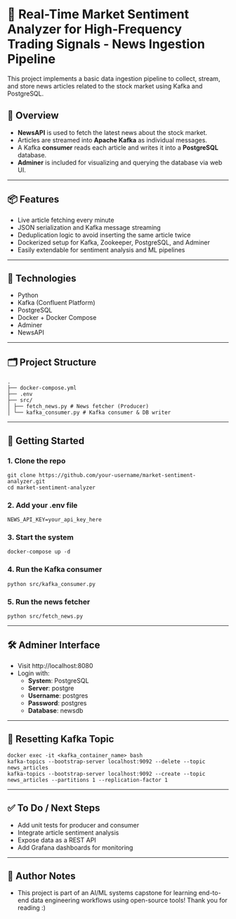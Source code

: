 # 📰 Real-Time Market Sentiment Analyzer for High-Frequency Trading Signals - News Ingestion Pipeline

This project implements a basic data ingestion pipeline to collect, stream, and store news articles related to the stock market using Kafka and PostgreSQL.

## 🚀 Overview

- **NewsAPI** is used to fetch the latest news about the stock market.
- Articles are streamed into **Apache Kafka** as individual messages.
- A Kafka **consumer** reads each article and writes it into a **PostgreSQL** database.
- **Adminer** is included for visualizing and querying the database via web UI.

---

## 📦 Features

- Live article fetching every minute
- JSON serialization and Kafka message streaming
- Deduplication logic to avoid inserting the same article twice
- Dockerized setup for Kafka, Zookeeper, PostgreSQL, and Adminer
- Easily extendable for sentiment analysis and ML pipelines

---

## 🧱 Technologies

- Python
- Kafka (Confluent Platform)
- PostgreSQL
- Docker + Docker Compose
- Adminer
- NewsAPI

---

## 🗂️ Project Structure
```
.
├── docker-compose.yml
├── .env
├── src/
│ ├── fetch_news.py # News fetcher (Producer)
│ └── kafka_consumer.py # Kafka consumer & DB writer
```

---

## 🐳 Getting Started

### 1. Clone the repo
```
git clone https://github.com/your-username/market-sentiment-analyzer.git
cd market-sentiment-analyzer
```

### 2. Add your .env file
```
NEWS_API_KEY=your_api_key_here
```

### 3. Start the system
```
docker-compose up -d
```

### 4. Run the Kafka consumer
```
python src/kafka_consumer.py
```

### 5. Run the news fetcher
```
python src/fetch_news.py
```

---

## 🛠️ Adminer Interface

- Visit http://localhost:8080
- Login with:
    - **System**: PostgreSQL
    - **Server**: postgre
    - **Username**: postgres
    - **Password**: postgres
    - **Database**: newsdb

---

## 🧹 Resetting Kafka Topic
```
docker exec -it <kafka_container_name> bash
kafka-topics --bootstrap-server localhost:9092 --delete --topic news_articles
kafka-topics --bootstrap-server localhost:9092 --create --topic news_articles --partitions 1 --replication-factor 1
```

---

## ✅ To Do / Next Steps

- Add unit tests for producer and consumer
- Integrate article sentiment analysis
- Expose data as a REST API
- Add Grafana dashboards for monitoring

---

## 🧠 Author Notes
- This project is part of an AI/ML systems capstone for learning end-to-end data engineering workflows using open-source tools! Thank you for reading :)
